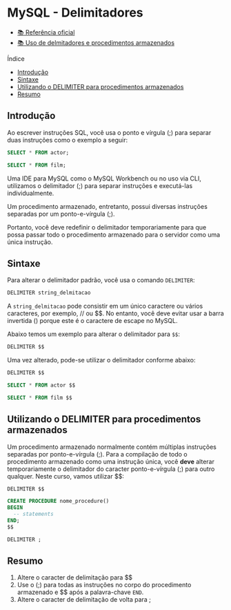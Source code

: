 # MySQL - Delimitadores

* [📚 Referência oficial](https://dev.mysql.com/doc/refman/8.0/en/mysql-commands.html "Documentação oficial")
* [📚 Uso de delmitadores e procedimentos armazenados](https://dev.mysql.com/doc/refman/8.0/en/stored-programs-defining.html "Uso de delmitadores e procedimentos armazenados")

Índice

* [Introdução](#Introdução "Introdução")
* [Sintaxe](#Sintaxe "Sintaxe")
* [Utilizando o DELIMITER para procedimentos armazenados](#Utilizando-o-DELIMITER-para-procedimentos-armazenados "DELIMITER e Procedimentos Armazenados")
* [Resumo](#Resumo "Resumo")

## Introdução

Ao escrever instruções SQL, você usa o ponto e vírgula (;) para separar duas instruções como o exemplo a seguir:

```sql
SELECT * FROM actor;

SELECT * FROM film;
```

Uma IDE para MySQL como o MySQL Workbench ou no uso via CLI, utilizamos o  delimitador (;) para separar instruções e executá-las individualmente.

Um procedimento armazenado, entretanto, possui diversas instruções separadas por um ponto-e-vírgula (;).

Portanto, você deve redefinir o delimitador temporariamente para que possa passar todo o procedimento armazenado para o servidor como uma única instrução.

## Sintaxe

Para alterar o delimitador padrão, você usa o comando `DELIMITER`:

```sql
DELIMITER string_delmitacao
```

A `string_delmitacao` pode consistir em um único caractere ou vários caracteres, por exemplo, // ou $$. No entanto, você deve evitar usar a barra invertida (\) porque este é o caractere de escape no MySQL.

Abaixo temos um exemplo para alterar o delimitador para `$$`:

```sql
DELIMITER $$
```

Uma vez alterado, pode-se utilizar o delimitador conforme abaixo:

```sql
DELIMITER $$

SELECT * FROM actor $$

SELECT * FROM film $$
```

## Utilizando o DELIMITER para procedimentos armazenados

Um procedimento armazenado normalmente contém múltiplas instruções separadas por ponto-e-vírgula (;).
Para a compilação de todo o procedimento armazenado como uma instrução única, você __deve__ alterar temporariamente o delimitador do caracter ponto-e-vírgula (;) para outro qualquer. Neste curso, vamos utilizar $$:

```sql
DELIMITER $$

CREATE PROCEDURE nome_procedure()
BEGIN
  -- statements
END;
$$

DELIMITER ;
```

## Resumo

1. Altere o caracter de delimitação para $$
1. Use o (;) para todas as instruções no corpo do procedimento armazenado e $$ após a palavra-chave `END`.
1. Altere o caracter de delimitação de volta para ;